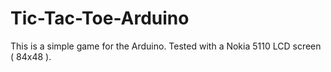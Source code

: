 # Tic-Tac-Toe-Arduino

This is a simple game for the Arduino. Tested with a Nokia 5110 LCD screen ( 84x48 ).
